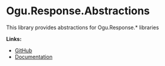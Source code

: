 # Ogu.Response.Abstractions

This library provides abstractions for Ogu.Response.* libraries

**Links:**
- [GitHub](https://github.com/ogulcanturan/Ogu.Response)
- [Documentation](https://github.com/ogulcanturan/Ogu.Response#readme)
